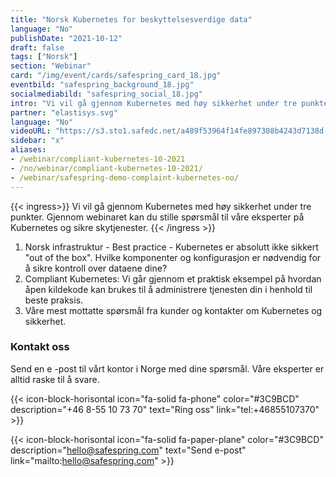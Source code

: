 ```yaml
---
title: "Norsk Kubernetes for beskyttelses­verdige data"
language: "No"
publishDate: "2021-10-12"
draft: false
tags: ["Norsk"]
section: "Webinar"
card: "/img/event/cards/safespring_card_18.jpg"
eventbild: "safespring_background_18.jpg"
socialmediabild: "safespring_social_18.jpg"
intro: "Vi vil gå gjennom Kubernetes med høy sikkerhet under tre punkter. Gjennom webinaret kan du stille spørsmål til våre eksperter på Kubernetes og sikre skytjenester."
partner: "elastisys.svg"
language: "No"
videoURL: "https://s3.sto1.safedc.net/a489f53964f14fe897308b4243d7138d:processedvideos/safespring-demo-complaint-kubernetes-no/master.m3u8"
sidebar: "x"
aliases:
- /webinar/compliant-kubernetes-10-2021
- /no/webinar/compliant-kubernetes-10-2021/
- /webinar/safespring-demo-complaint-kubernetes-no/
---
```



{{< ingress>}}
Vi vil gå gjennom Kubernetes med høy sikkerhet under tre punkter. Gjennom webinaret kan du stille spørsmål til våre eksperter på Kubernetes og sikre skytjenester.
{{< /ingress >}}

1. Norsk infrastruktur - Best practice - Kubernetes er absolutt ikke sikkert "out of the box". Hvilke komponenter og konfigurasjon er nødvendig for å sikre kontroll over dataene dine?
2. Compliant Kubernetes: Vi går gjennom et praktisk eksempel på hvordan åpen kildekode kan brukes til å administrere tjenesten din i henhold til beste praksis.
3. Våre mest mottatte spørsmål fra kunder og kontakter om Kubernetes og sikkerhet.

### Kontakt oss
Send en e -post til vårt kontor i Norge med dine spørsmål. Våre eksperter er alltid raske til å svare.

{{< icon-block-horisontal icon="fa-solid fa-phone" color="#3C9BCD" description="+46 8-55 10 73 70" text="Ring oss" link="tel:+46855107370" >}}

{{< icon-block-horisontal icon="fa-solid fa-paper-plane" color="#3C9BCD" description="hello@safespring.com" text="Send e-post" link="mailto:hello@safespring.com" >}}
